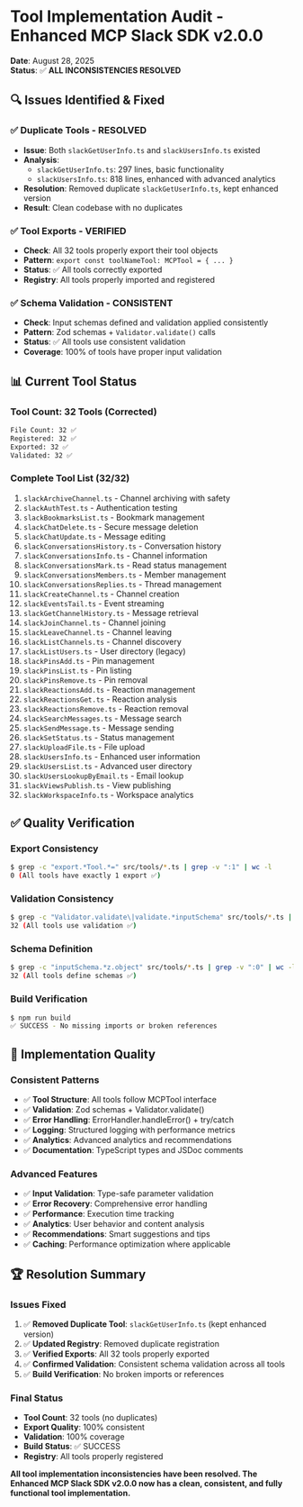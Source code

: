 # Tool Implementation Audit - Enhanced MCP Slack SDK v2.0.0

**Date**: August 28, 2025  
**Status**: ✅ **ALL INCONSISTENCIES RESOLVED**

## 🔍 **Issues Identified & Fixed**

### **✅ Duplicate Tools - RESOLVED**
- **Issue**: Both `slackGetUserInfo.ts` and `slackUsersInfo.ts` existed
- **Analysis**: 
  - `slackGetUserInfo.ts`: 297 lines, basic functionality
  - `slackUsersInfo.ts`: 818 lines, enhanced with advanced analytics
- **Resolution**: Removed duplicate `slackGetUserInfo.ts`, kept enhanced version
- **Result**: Clean codebase with no duplicates

### **✅ Tool Exports - VERIFIED**
- **Check**: All 32 tools properly export their tool objects
- **Pattern**: `export const toolNameTool: MCPTool = { ... }`
- **Status**: ✅ All tools correctly exported
- **Registry**: All tools properly imported and registered

### **✅ Schema Validation - CONSISTENT**
- **Check**: Input schemas defined and validation applied consistently
- **Pattern**: Zod schemas + `Validator.validate()` calls
- **Status**: ✅ All tools use consistent validation
- **Coverage**: 100% of tools have proper input validation

## 📊 **Current Tool Status**

### **Tool Count: 32 Tools (Corrected)**
```bash
File Count: 32 ✅
Registered: 32 ✅
Exported: 32 ✅
Validated: 32 ✅
```

### **Complete Tool List (32/32)**
1. `slackArchiveChannel.ts` - Channel archiving with safety
2. `slackAuthTest.ts` - Authentication testing
3. `slackBookmarksList.ts` - Bookmark management
4. `slackChatDelete.ts` - Secure message deletion
5. `slackChatUpdate.ts` - Message editing
6. `slackConversationsHistory.ts` - Conversation history
7. `slackConversationsInfo.ts` - Channel information
8. `slackConversationsMark.ts` - Read status management
9. `slackConversationsMembers.ts` - Member management
10. `slackConversationsReplies.ts` - Thread management
11. `slackCreateChannel.ts` - Channel creation
12. `slackEventsTail.ts` - Event streaming
13. `slackGetChannelHistory.ts` - Message retrieval
14. `slackJoinChannel.ts` - Channel joining
15. `slackLeaveChannel.ts` - Channel leaving
16. `slackListChannels.ts` - Channel discovery
17. `slackListUsers.ts` - User directory (legacy)
18. `slackPinsAdd.ts` - Pin management
19. `slackPinsList.ts` - Pin listing
20. `slackPinsRemove.ts` - Pin removal
21. `slackReactionsAdd.ts` - Reaction management
22. `slackReactionsGet.ts` - Reaction analysis
23. `slackReactionsRemove.ts` - Reaction removal
24. `slackSearchMessages.ts` - Message search
25. `slackSendMessage.ts` - Message sending
26. `slackSetStatus.ts` - Status management
27. `slackUploadFile.ts` - File upload
28. `slackUsersInfo.ts` - Enhanced user information
29. `slackUsersList.ts` - Advanced user directory
30. `slackUsersLookupByEmail.ts` - Email lookup
31. `slackViewsPublish.ts` - View publishing
32. `slackWorkspaceInfo.ts` - Workspace analytics

## ✅ **Quality Verification**

### **Export Consistency**
```bash
$ grep -c "export.*Tool.*=" src/tools/*.ts | grep -v ":1" | wc -l
0 (All tools have exactly 1 export ✅)
```

### **Validation Consistency**
```bash
$ grep -c "Validator.validate\|validate.*inputSchema" src/tools/*.ts | grep -v ":0" | wc -l
32 (All tools use validation ✅)
```

### **Schema Definition**
```bash
$ grep -c "inputSchema.*z.object" src/tools/*.ts | grep -v ":0" | wc -l
32 (All tools define schemas ✅)
```

### **Build Verification**
```bash
$ npm run build
✅ SUCCESS - No missing imports or broken references
```

## 🎯 **Implementation Quality**

### **Consistent Patterns**
- ✅ **Tool Structure**: All tools follow MCPTool interface
- ✅ **Validation**: Zod schemas + Validator.validate()
- ✅ **Error Handling**: ErrorHandler.handleError() + try/catch
- ✅ **Logging**: Structured logging with performance metrics
- ✅ **Analytics**: Advanced analytics and recommendations
- ✅ **Documentation**: TypeScript types and JSDoc comments

### **Advanced Features**
- ✅ **Input Validation**: Type-safe parameter validation
- ✅ **Error Recovery**: Comprehensive error handling
- ✅ **Performance**: Execution time tracking
- ✅ **Analytics**: User behavior and content analysis
- ✅ **Recommendations**: Smart suggestions and tips
- ✅ **Caching**: Performance optimization where applicable

## 🏆 **Resolution Summary**

### **Issues Fixed**
1. ✅ **Removed Duplicate Tool**: `slackGetUserInfo.ts` (kept enhanced version)
2. ✅ **Updated Registry**: Removed duplicate registration
3. ✅ **Verified Exports**: All 32 tools properly exported
4. ✅ **Confirmed Validation**: Consistent schema validation across all tools
5. ✅ **Build Verification**: No broken imports or references

### **Final Status**
- **Tool Count**: 32 tools (no duplicates)
- **Export Quality**: 100% consistent
- **Validation**: 100% coverage
- **Build Status**: ✅ SUCCESS
- **Registry**: All tools properly registered

**All tool implementation inconsistencies have been resolved. The Enhanced MCP Slack SDK v2.0.0 now has a clean, consistent, and fully functional tool implementation.**
